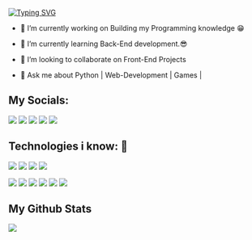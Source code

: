 [![Typing SVG](https://readme-typing-svg.demolab.com?font=Fira+Code&size=40&pause=1000&vCenter=true&width=435&lines=Hi+I'm+Kapil;Wlcm+to+my+profile)](https://git.io/typing-svg)

-  🔭 I’m currently working on Building my Programming knowledge 😁

-  🌱 I’m currently learning Back-End development.😎

- 👯 I’m looking to collaborate on Front-End Projects

- 💬 Ask me about Python | Web-Development | Games |


## My Socials:
[![](https://img.shields.io/badge/linkedin-%230077B5.svg?style=for-the-badge&logo=linkedin)](https://www.linkedin.com/in/kapil-badokar)
[![](https://img.shields.io/badge/Gmail-D14836?style=for-the-badge&logo=gmail&logoColor=white)](mailto:kapilbadokar321@gmail.com)
[![](https://img.shields.io/badge/Twitter-1DA1F2?style=for-the-badge&logo=twitter&logoColor=white)](https://twitter.com/kapil_badokar)
[![](https://img.shields.io/badge/Discord-7289DA?style=for-the-badge&logo=discord&logoColor=white)](https://discordapp.com/users/630089077261336602)
[![](https://img.shields.io/badge/Instagram-E4405F?style=for-the-badge&logo=instagram&logoColor=white)](https://www.instagram.com/_kapil619/)

## Technologies i know: 🫡
![](https://img.shields.io/badge/React-20232A?style=for-the-badge&logo=react&logoColor=61DAFB)
![](https://img.shields.io/badge/Material--UI-0081CB?style=for-the-badge&logo=material-ui&logoColor=white)
![](https://img.shields.io/badge/Google_Cloud-4285F4?style=for-the-badge&logo=google-cloud&logoColor=white)
![](https://img.shields.io/badge/Tailwind_CSS-38B2AC?style=for-the-badge&logo=tailwind-css&logoColor=white)

[![](https://img.shields.io/badge/Python-3776AB?style=for-the-badge&logo=python&logoColor=white)](google.com)
[![](https://img.shields.io/badge/JavaScript-F7DF1E?style=for-the-badge&logo=javascript&logoColor=black)](google.com)
![](https://img.shields.io/badge/HTML5-E34F26?style=for-the-badge&logo=html5&logoColor=white)
![](https://img.shields.io/badge/CSS3-1572B6?style=for-the-badge&logo=css3&logoColor=white)
![](https://img.shields.io/badge/Python-14354C?style=for-the-badge&logo=python&logoColor=white)
![](https://img.shields.io/badge/C%2B%2B-00599C?style=for-the-badge&logo=c%2B%2B&logoColor=white)

## My Github Stats
<img src="https://github-readme-stats.vercel.app/api?username=Kapil619&show_icons=true"/>













